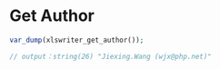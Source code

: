 # Get Author

```php
var_dump(xlswriter_get_author());

// output：string(26) "Jiexing.Wang (wjx@php.net)"
```